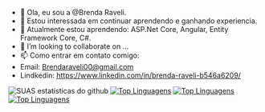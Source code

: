 - 👋 Ola, eu sou a @Brenda Raveli.
- 👀 Estou interessada em continuar aprendendo e ganhando experiencia.
- 🌱 Atualmente estou aprendendo: ASP.Net Core, Angular, Entity Framework Core, C#.
- 💞️ I’m looking to collaborate on ...
- 📫 Como entrar em contato comigo: 
- Email: Brendaraveli00@gmail.com
- Lindkedin:  https://www.linkedin.com/in/brenda-raveli-b546a6209/

![SUAS estatísticas do github](https://github-readme-stats.vercel.app/api?username=BrendaRaveli)
[![Top Linguagens](https://github-readme-stats.vercel.app/api?username=BrendaRaveli&layout=compact)](https://github.com/BrendaRaveli/BrendaRaveli/edit/main/README.md)
[![Top Linguagens](https://github-readme-stats.vercel.app/api/top-langs/?username=BrendaRaveli&layout=compact)](https://github.com/BrendaRaveli/BrendaRaveli)
[![Top Linguagens](https://github-readme-stats.vercel.app/api/top-langs/?username=karanalpe&layout=compact)](https://github.com/anuraghazra/github-readme-stats)


<!---
BrendaRaveli/BrendaRaveli is a ✨ special ✨ repository because its `README.md` (this file) appears on your GitHub profile.
You can click the Preview link to take a look at your changes.
--->
